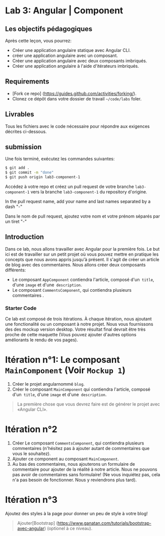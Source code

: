 # Lab 3: Angular | Component

## Les objectifs pédagogiques
Après cette leçon, vous pourrez:

- Créer une application angulaire statique avec Angular CLI.
- créer une application angulaire avec un composant.
- Créer une application angulaire avec deux composants imbriqués.
- Créer une application angulaire à l'aide d'itérateurs imbriqués.

## Requirements

- [Fork ce repo] (https://guides.github.com/activities/forking/).
- Clonez ce dépôt dans votre dossier de travail `~/code/labs` foler.

## Livrables
Tous les fichiers avec le code nécessaire pour répondre aux exigences décrites ci-dessous.

## submission

Une fois terminé, exécutez les commandes suivantes:

```bash
$ git add .
$ git commit -m "done"
$ git push origin lab3-component-1
```
Accédez à votre repo et créez un pull request  de votre branche `lab3-component-1`  vers la branche `lab3-component-1`  du repository d'origine.

In the pull request name, add your name and last names separated by a dash "-"


Dans le nom de pull request, ajoutez votre nom et votre prénom séparés par un tiret "-"

## Introduction
Dans ce lab, nous allons travailler avec Angular pour la première fois. Le but ici est de travailler sur un petit projet où vous pouvez mettre en pratique les concepts que nous avons appris jusqu'à présent. Il s'agit de créer un article de blog avec des commentaires. Nous allons créer deux composants différents:

- Le composant `AppComponent`  contiendra l'article, composé d'un` title`, d'une `image` et d'une` description`.
- Le composant `CommentsComponent`, qui contiendra plusieurs commentaires .

### Starter Code
Ce lab est composé de trois itérations. À chaque itération, nous ajoutant une fonctionalité ou un composant à notre projet. Nous vous fournissons des 
des mockup version desktop. Votre résultat final devrait être très proche de cette maquette (Vous pouvez ajouter d'autres options améliorants le rendu de vos pages).

# Itération n°1:  Le composant `MainComponent` (Voir `Mockup 1`)
1) Créer le projet angularnommé `blog`.
2) Créer le composant `MainComponent` qui contiendra l'article, composé d'un` title`, d'une `image` et d'une` description`.

> La première chose que vous devrez faire est de générer le projet avec «Angular CLI».

# Itération n°2
1) Créer Le composant `CommentsComponent`, qui contiendra plusieurs commentaires (n'hésitez pas à ajouter autant de commentaires que vous le souhaitez).
2) Ajouter ce component au composant  `MainComponent`.
3) Au bas des commentaires, nous ajouterons un formulaire de commentaire pour ajouter de la réalité à notre article. Nous ne pouvons pas avoir de commentaires sans formulaire! (Ne vous inquiétez pas, cela n'a pas besoin de fonctionner. Nous y reviendrons plus tard).

# Itération n°3
Ajoutez des styles à la page pour donner un peu de style à votre blog!
> Ajouter[Bootstrap] (https://www.ganatan.com/tutorials/bootstrap-avec-angular)  (optionel à ce niveau).  
